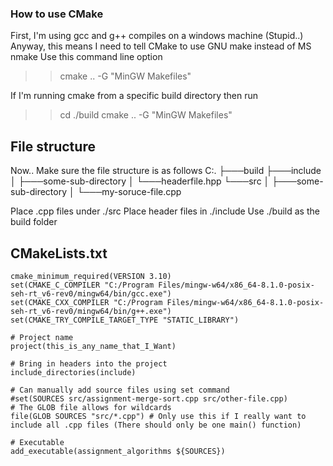 ### How to use CMake

First, I'm using gcc and g++ compiles on a windows machine (Stupid..)
Anyway, this means I need to tell CMake to use GNU make instead of MS nmake
Use this command line option 
>> cmake .. -G "MinGW Makefiles"

If I'm running cmake from a specific build directory then run
>> cd ./build
>> cmake .. -G "MinGW Makefiles"

## File structure
Now.. Make sure the file structure is as follows
C:.
├───build
├───include
│   ├───some-sub-directory
│   └───headerfile.hpp
└───src
│   ├───some-sub-directory
│   └───my-soruce-file.cpp

Place .cpp files under ./src
Place header files in ./include
Use ./build as the build folder

## CMakeLists.txt
```
cmake_minimum_required(VERSION 3.10)
set(CMAKE_C_COMPILER "C:/Program Files/mingw-w64/x86_64-8.1.0-posix-seh-rt_v6-rev0/mingw64/bin/gcc.exe")
set(CMAKE_CXX_COMPILER "C:/Program Files/mingw-w64/x86_64-8.1.0-posix-seh-rt_v6-rev0/mingw64/bin/g++.exe")
set(CMAKE_TRY_COMPILE_TARGET_TYPE "STATIC_LIBRARY")

# Project name
project(this_is_any_name_that_I_Want)

# Bring in headers into the project
include_directories(include)

# Can manually add source files using set command
#set(SOURCES src/assignment-merge-sort.cpp src/other-file.cpp)  
# The GLOB file allows for wildcards
file(GLOB SOURCES "src/*.cpp") # Only use this if I really want to include all .cpp files (There should only be one main() function)

# Executable
add_executable(assignment_algorithms ${SOURCES})
```